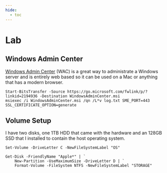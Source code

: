 ```yaml
---
hide:
  - toc
---
```


# Lab

## Windows Admin Center

[Windows Admin Center](https://www.microsoft.com/en-us/windows-server/windows-admin-center) (WAC) is a great way to administrate a Windows server and is entirely web based so it can be used on a Mac or anything that has a modern browser.

``` { .powershell }
Start-BitsTransfer -Source https://go.microsoft.com/fwlink/p/?linkid=2194936 -Destination WindowsAdminCenter.msi
msiexec /i WindowsAdminCenter.msi /qn /L*v log.txt SME_PORT=443 SSL_CERTIFICATE_OPTION=generate
```

## Volume Setup

I have two disks, one 1TB HDD that came with the hardware and an 128GB SSD that I installed to contain the host operating system.

``` { .powershell }
Set-Volume -DriveLetter C -NewFileSystemLabel "OS"

Get-Disk -FriendlyName "Apple*" | `
    New-Partition -UseMaximumSize -DriveLetter D | `
    Format-Volume -FileSystem NTFS -NewFileSystemLabel "STORAGE"
```
